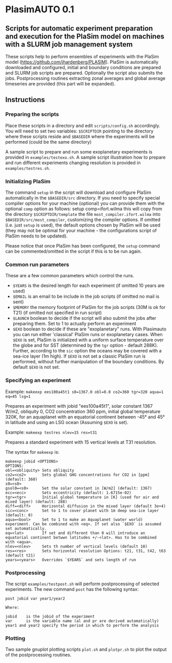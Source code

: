 # PlasimAUTO 0.1
## Scripts for automatic experiment preparation and execution for the PlaSim model on machines with a SLURM job management system

These scripts help to perform ensembles of experiments with the PlaSim model (https://github.com/jhardenberg/PLASIM).
PlaSim is automatically downloaded and configured, initial and boundary conditions are prepared and SLURM job scripts are prepared. Optionally the script also submits the jobs.
Postprocessing routines extracting zonal averages and global average timeseries are provided (this part will be expanded).

## Instructions

### Preparing the scripts

Place these scripts in a directory and edit `scripts/config.sh` accordingly. 
   You will need to set two variables: `$SCRIPTDIR` pointing to the directory where these scripts reside and `$BASEDIR` where the experiments will be performed (could be the same directory)

A sample script to prepare and run some exoplanetary experiments is provided in `examples/testexo.sh`. 
A sample script illustration how to prepare and run different experiments changing resolution is provided in `examples/testres.sh`. 

### Initializing PlaSim

The command `setup` in the script will download and configure PlaSim automatically in the `$BASEDIR/src` directory. If you need to specify special compiler options for your machine (optional) you can provide them with the optional `comp` option as follows:
     setup comp=ifort.wilma
this will copy from the directory `$SCRIPTDIR/template` the file `most_compiler.ifort.wilma` into `$BASEDIR/src/most_compiler`, customizing the compiler options. If omitted (i.e. just `setup` is used), the default options chosen by PlaSim will be used (they may not be optimal for your machine - the configurations script of PlaSim needs to be updated).

Please notice that once PlaSim has been configured, the `setup` command can be commented/omitted in the script if this is to be run again.

### Common run parameters

These are a few common parameters which control the runs.
* `$YEARS` is the desired length for each experiment (if omitted 10 years are used)
* `$EMAIL` is an email to be include in the job scripts (if omitted no mail is sent)
* `$MEMORY` the memory footprint of PlaSim for the job scripts (30M is ok for T21) (if omitted not specified in run script)
* `$LAUNCH` boolean to decide if the script will also submit the jobs after preparing them. Set to 1 to actually perform an experiment
* `$EXO` boolean to decide if these are "exoplanetary" runs. With Plasimauto you can run either 'classical' PlaSim runs or exoplanetary cases. When `$EXO` is set, PlaSim is initialized with a uniform surface temperature over the globe and for SST (determined by the `tgr` option - default 288K). Further, according to the `sic` option the oceans may be covered with a sea-ice layer (1m high). If `$EXO` is not set a classic PlaSim run is performed, without further manipulation of the boundary conditions. By default `$EXO` is not set.

### Specifying an experiment 

Example: `makeexp ees100a45t1 s0=1367.0 obl=0.0 co2=360 tgr=320 aqua=1 eq=45 lsg=1`

Prepares an experiment with jobid "ees100a45t1", solar constant 1367 W/m2, obliquity 0, CO2 concentration 360 ppm, initial global temperature 320K, for an aquaplanet with an equatorial continent between -45° and 45° in latitude and using an LSG ocean (Assuming `$EXO` is set).

Example: `makeexp testres nlev=15 res=t31`

Prepares a standard experiment with 15 vertical levels at T31 resolution.

The syntax for `makeexp` is:

    makeexp jobid <OPTIONS>
    OPTIONS:
    obl=<obliquity> Sets obliquity
    co2=<co2>       Sets global GHG concentrations for CO2 in [ppm] (default: 360)
    s0=<s0>
    gsol0=<s0>      Set the solar constant in [W/m2] (default: 1367)
    ecc=<ecc>       Sets eccentricity (default: 1.6715e-02)
    tgr=<tgr>       Initial global temperature in [K] (used for air and mixed layer) (default: 288)
    diff=<diff>     Horizontal diffusion in the mixed layer (default 3e+4)
    sic=<conc>      Set to 1 to cover planet with 1m deep sea-ice layer (default: 0)
    aqua=<bool>     Set to 1 to make an Aquaplanet (water world) experiment. Can be combined with <eq>. If set also `$EXO` is assumed set automatically.
    eq=<lat>        If set and different than 0 will introduce an equatorial continent betwwn latitudes +/-<lat>. Has to be combined with <aqua>.
    nlev=<nlev>     Sets th number of vertical levels (default 10)
    res=<res>       Sets horizontal resolution Options: t21, t31, t42, t63 (default t21)
    years=<years>   Overrides `$YEARS` and sets length of run

### Postprocessing

The script `examples/testpost.sh` will perform postprocessing of selected experiments. The new command `post` has the following syntax: 

    post jobid var year1/year2

    Where:

    jobid    is the jobid of the experiment
    var      is the variable name (al and pr are derived automatically)
    year1 and year2 specify the period in which to perform the analysis  

### Plotting

Two sample gnuplot plotting scripts `plot.sh` and `plotpr.sh` to plot the output of the postprocessing routines.




        

